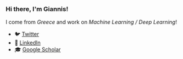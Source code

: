 ### Hi there, I'm Giannis!

I come from *Greece* and work on *Machine Learning / Deep Learning*!

- 🐦 [Twitter](https://twitter.com/JohnGatop)
- 💼 [LinkedIn](https://www.linkedin.com/in/ioannis-gatopoulos-296625126/)
- 🎓 [Google Scholar](https://scholar.google.com/citations?user=Tb0yDfkAAAAJ&hl=en)


<!--
**ioangatop/ioangatop** is a ✨ _special_ ✨ repository because its `README.md` (this file) appears on your GitHub profile.

Here are some ideas to get you started:

- 🔭 I’m currently working on ...
- 🌱 I’m currently learning ...
- 👯 I’m looking to collaborate on ...
- 🤔 I’m looking for help with ...
- 💬 Ask me about ...
- 📫 How to reach me: ...
- 😄 Pronouns: ...
- ⚡ Fun fact: ...
-->
